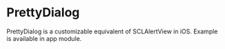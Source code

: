 # PrettyDialog
PrettyDialog is a customizable equivalent of SCLAlertView in iOS.
Example is available in app module.
